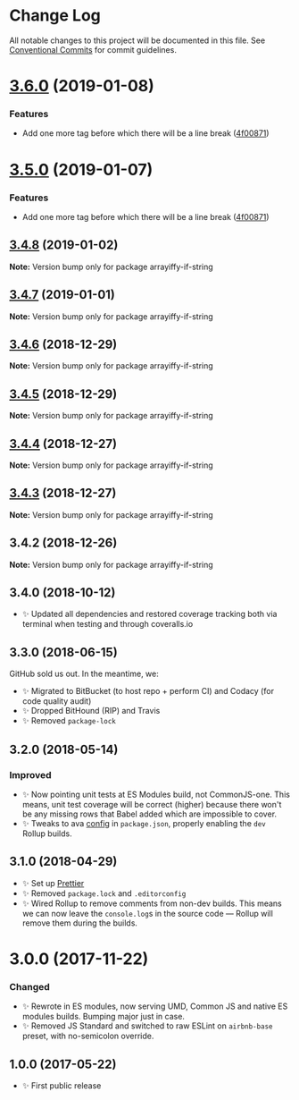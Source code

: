 # Change Log

All notable changes to this project will be documented in this file.
See [Conventional Commits](https://conventionalcommits.org) for commit guidelines.

# [3.6.0](https://bitbucket.org/codsen/codsen/src/master/packages/arrayiffy-if-string/compare/arrayiffy-if-string@3.4.8...arrayiffy-if-string@3.6.0) (2019-01-08)

### Features

- Add one more tag before which there will be a line break ([4f00871](https://bitbucket.org/codsen/codsen/src/master/packages/arrayiffy-if-string/commits/4f00871))

# [3.5.0](https://bitbucket.org/codsen/codsen/src/master/packages/arrayiffy-if-string/compare/arrayiffy-if-string@3.4.8...arrayiffy-if-string@3.5.0) (2019-01-07)

### Features

- Add one more tag before which there will be a line break ([4f00871](https://bitbucket.org/codsen/codsen/src/master/packages/arrayiffy-if-string/commits/4f00871))

## [3.4.8](https://bitbucket.org/codsen/codsen/src/master/packages/arrayiffy-if-string/compare/arrayiffy-if-string@3.4.7...arrayiffy-if-string@3.4.8) (2019-01-02)

**Note:** Version bump only for package arrayiffy-if-string

## [3.4.7](https://bitbucket.org/codsen/codsen/src/master/packages/arrayiffy-if-string/compare/arrayiffy-if-string@3.4.6...arrayiffy-if-string@3.4.7) (2019-01-01)

**Note:** Version bump only for package arrayiffy-if-string

## [3.4.6](https://bitbucket.org/codsen/codsen/src/master/packages/arrayiffy-if-string/compare/arrayiffy-if-string@3.4.5...arrayiffy-if-string@3.4.6) (2018-12-29)

**Note:** Version bump only for package arrayiffy-if-string

## [3.4.5](https://bitbucket.org/codsen/codsen/src/master/packages/arrayiffy-if-string/compare/arrayiffy-if-string@3.4.4...arrayiffy-if-string@3.4.5) (2018-12-29)

**Note:** Version bump only for package arrayiffy-if-string

## [3.4.4](https://bitbucket.org/codsen/codsen/src/master/packages/arrayiffy-if-string/compare/arrayiffy-if-string@3.4.3...arrayiffy-if-string@3.4.4) (2018-12-27)

**Note:** Version bump only for package arrayiffy-if-string

## [3.4.3](https://bitbucket.org/codsen/codsen/src/master/packages/arrayiffy-if-string/compare/arrayiffy-if-string@3.4.2...arrayiffy-if-string@3.4.3) (2018-12-27)

**Note:** Version bump only for package arrayiffy-if-string

## 3.4.2 (2018-12-26)

**Note:** Version bump only for package arrayiffy-if-string

## 3.4.0 (2018-10-12)

- ✨ Updated all dependencies and restored coverage tracking both via terminal when testing and through coveralls.io

## 3.3.0 (2018-06-15)

GitHub sold us out. In the meantime, we:

- ✨ Migrated to BitBucket (to host repo + perform CI) and Codacy (for code quality audit)
- ✨ Dropped BitHound (RIP) and Travis
- ✨ Removed `package-lock`

## 3.2.0 (2018-05-14)

### Improved

- ✨ Now pointing unit tests at ES Modules build, not CommonJS-one. This means, unit test coverage will be correct (higher) because there won't be any missing rows that Babel added which are impossible to cover.
- ✨ Tweaks to ava [config](https://github.com/avajs/ava/blob/master/docs/recipes/es-modules.md) in `package.json`, properly enabling the `dev` Rollup builds.

## 3.1.0 (2018-04-29)

- ✨ Set up [Prettier](https://prettier.io)
- ✨ Removed `package.lock` and `.editorconfig`
- ✨ Wired Rollup to remove comments from non-dev builds. This means we can now leave the `console.log`s in the source code — Rollup will remove them during the builds.

# 3.0.0 (2017-11-22)

### Changed

- ✨ Rewrote in ES modules, now serving UMD, Common JS and native ES modules builds. Bumping major just in case.
- ✨ Removed JS Standard and switched to raw ESLint on `airbnb-base` preset, with no-semicolon override.

## 1.0.0 (2017-05-22)

- ✨ First public release
